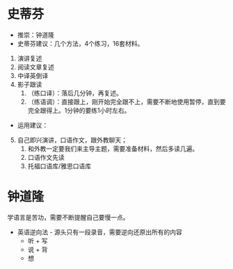 # 史蒂芬
- 推崇：钟道隆
- 史蒂芬建议：几个方法，4个练习，16套材料。
1. 演讲复述
2. 阅读文章复述
3. 中译英倒译
4. 影子跟读
	1. （练口译）：落后几分钟，再复述。 
	2. （练语调）：直接跟上，刚开始完全跟不上，需要不断地使用暂停，直到要完全跟得上。1分钟的要练1小时左右。
- 运用建议：
5. 自己即兴演讲，口语作文，跟外教聊天；
	1. 和外教一定要我们来主导主题，需要准备材料，然后多读几遍。
	2. 口语作文先读
	3. 托福口语库/雅思口语库

# 钟道隆
学语言是苦功，需要不断提醒自己要慢一点。
- 英语逆向法 - 源头只有一段录音，需要逆向还原出所有的内容
	- 听 + 写
	- 说 + 背
	- 想

